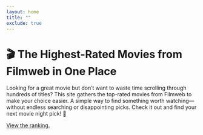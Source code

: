```yaml
---
layout: home
title: ""
exclude: true
---
```


# 🎬 **The Highest-Rated Movies from Filmweb in One Place**

Looking for a great movie but don’t want to waste time scrolling through hundreds of titles? This site gathers the top-rated movies from Filmweb to make your choice easier. A simple way to find something worth watching—without endless searching or disappointing picks. Check it out and find your next movie night pick! 🍿

[View the ranking.](movies/)
